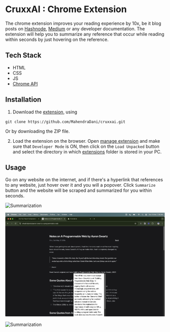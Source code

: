 # CruxxAI : Chrome Extension
The chrome extension improves your reading experience by 10x, be it blog posts on [Hashnode](https://hashnode.com/), [Medium](https://medium.com/) or any developer documentation. The extension will help you to summarize any reference that occur while reading within seconds by just hovering on the reference.

## Tech Stack
- HTML
- CSS
- JS
- [Chrome API](https://developer.chrome.com/docs/extensions/reference/api)


## Installation
1. Download the [extension](/extension/), using 
```
git clone https://github.com/MahendraDani/cruxxai.git
```

Or by downloading the ZIP file.

2. Load the extension on the browser. Open [manage extension](chrome://extensions/) and make sure that `Developer Mode` is ON, then click on the `Load Unpacked` button and select the directory in which [extensions](/extension/) folder is stored in your PC.

## Usage
Go on any website on the internet, and if there's a hyperlink that references to any website, just hover over it and you will a popover. Click `Summarize` button and the website will be scraped and summarized for you within seconds.

![Summarization](/public/images/extension/summary1.png)

![Summarization](/public/images/extension/summary2.png)

![Summarization](/public/images/extension/summary3.png)